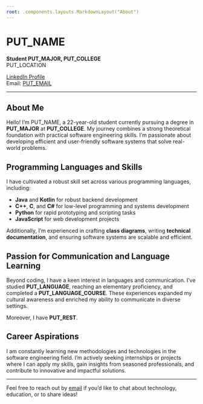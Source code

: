 ```yaml
---
root: .components.layouts.MarkdownLayout("About")
---
```


# PUT_NAME

**Student PUT_MAJOR, PUT_COLLEGE**  
PUT_LOCATION

[LinkedIn Profile](https://www.linkedin.com/in/PUT_LINKEDIN)  
Email: [PUT_EMAIL](mailto:PUT_EMAIL)

---

## About Me

Hello! I’m PUT_NAME, a 22-year-old student currently pursuing a degree in **PUT_MAJOR** at **PUT_COLLEGE**. My journey combines a strong theoretical foundation with practical software engineering skills. I’m passionate about developing efficient and user-friendly software systems that solve real-world problems.

## Programming Languages and Skills

I have cultivated a robust skill set across various programming languages, including:

- **Java** and **Kotlin** for robust backend development
- **C++**, **C**, and **C#** for low-level programming and systems development
- **Python** for rapid prototyping and scripting tasks
- **JavaScript** for web development projects

Additionally, I’m experienced in crafting **class diagrams**, writing **technical documentation**, and ensuring software systems are scalable and efficient.

## Passion for Communication and Language Learning

Beyond coding, I have a keen interest in languages and communication. I’ve studied **PUT_LANGUAGE**, reaching an elementary proficiency, and completed a **PUT_LANGUAGE_COURSE**. These experiences expanded my cultural awareness and enriched my ability to communicate in diverse settings.

Moreover, I have **PUT_REST**.

## Career Aspirations

I am constantly learning new methodologies and technologies in the software engineering field. I’m actively seeking internships or projects where I can apply my skills, gain insights from seasoned professionals, and contribute to innovative and impactful solutions.

---

Feel free to reach out by [email](mailto:PUT_EMAIL) if you’d like to chat about technology, education, or to share ideas!
